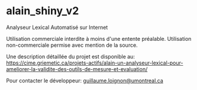 # alain_shiny_v2
Analyseur Lexical Automatisé sur Internet

Utilisation commerciale interdite à moins d'une entente préalable. 
Utilisation non-commerciale permise avec mention de la source.

Une description détaillée du projet est disponible au:
https://cime.griemetic.ca/projets-actifs/alain-un-analyseur-lexical-pour-ameliorer-la-validite-des-outils-de-mesure-et-evaluation/

Pour contacter le développeur: 
guillaume.loignon@umontreal.ca


